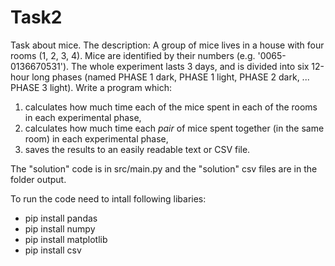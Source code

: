 # Task2
Task about mice. The description:
A group of mice lives in a house with four rooms (1, 2, 3, 4).
Mice are identified by their numbers (e.g. '0065-0136670531').
The whole experiment lasts 3 days, and is divided into six 
12-hour long phases (named PHASE 1 dark, PHASE 1 light, PHASE 2 dark, 
... PHASE 3 light).
Write a program which:
1. calculates how much time each of the mice spent in each of the 
rooms in each experimental phase,
2. calculates how much time each *pair* of mice spent together (in 
the same room) in each experimental phase,
3. saves the results to an easily readable text or CSV file. 

The "solution" code is in src/main.py and the "solution" csv files are in the folder output.

To run the code need to intall following libaries:

- pip install pandas
- pip install numpy
- pip install matplotlib
- pip install csv

